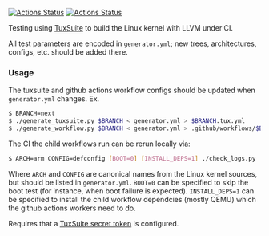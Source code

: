 [![Actions Status](https://github.com/clangbuiltlinux/continuous-integration2/workflows/next/badge.svg)](https://github.com/clangbuiltlinux/continuous-integration2/actions?query=workflow%3A"next")
[![Actions Status](https://github.com/clangbuiltlinux/continuous-integration2/workflows/mainline/badge.svg)](https://github.com/clangbuiltlinux/continuous-integration2/actions?query=workflow%3A"mainline")

Testing using [TuxSuite](https://gitlab.com/Linaro/tuxsuite) to build the Linux
kernel with LLVM under CI.

All test parameters are encoded in `generator.yml`; new trees, architectures,
configs, etc. should be added there.

### Usage

The tuxsuite and github actions workflow configs should be updated when
`generator.yml` changes. Ex.
```sh
$ BRANCH=next
$ ./generate_tuxsuite.py $BRANCH < generator.yml > $BRANCH.tux.yml
$ ./generate_workflow.py $BRANCH < generator.yml > .github/workflows/$BRANCH.yml
```

The CI the child workflows run can be rerun locally via:
```sh
$ ARCH=arm CONFIG=defconfig [BOOT=0] [INSTALL_DEPS=1] ./check_logs.py
```

Where `ARCH` and `CONFIG` are canonical names from the Linux kernel sources,
but should be listed in `generator.yml`. `BOOT=0` can be specified to skip the
boot test (for instance, when boot failure is expected). `INSTALL_DEPS=1` can
be specified to install the child workflow dependcies (mostly QEMU) which the
github actions workers need to do.

Requires that a
[TuxSuite secret token](https://gitlab.com/Linaro/tuxsuite#setup-config) is
configured.
